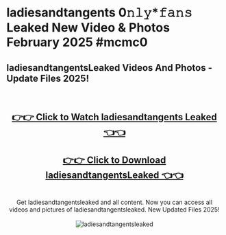 # ladiesandtangents 0𝚗𝚕𝚢*𝚏𝚊𝚗𝚜 Leaked New Video & Photos February 2025 #mcmc0

<h2>ladiesandtangentsLeaked Videos And Photos - Update Files 2025!</h2>
<br>
<div align="center">
<h2><a href="https://mediaupload.pro?title=ladiesandtangents&ref=11F" rel="nofollow">👉👉 Click to Watch ladiesandtangents Leaked 👈👈</a></h2>
<h2><a href="https://mediaupload.pro?title=ladiesandtangents&ref=11F" rel="nofollow">👉👉 Click to Download ladiesandtangentsLeaked 👈👈</a></h2>
<br>
Get ladiesandtangentsleaked and all content. Now you can access all videos and pictures of ladiesandtangentsleaked. New Updated Files 2025!
<br>
<br>
<a href="https://mediaupload.pro?title=ladiesandtangents&ref=11F" rel="nofollow" data-target="animated-image.originalLink"><img src="https://i.ibb.co/Gkj2r4b/banner.png" alt="ladiesandtangentsleaked" style="max-width: 100%; display: inline-block;" data-target="animated-image.originalImage"></a>
</div>
<br>

